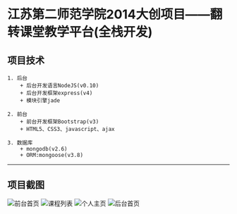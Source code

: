 # 江苏第二师范学院2014大创项目——翻转课堂教学平台(全栈开发) #

## 项目技术
    1. 后台
        + 后台开发语言NodeJS(v0.10)
        + 后台开发框架express(v4)
        + 模块引擎jade

    2. 前台
        + 前台开发框架Bootstrap(v3)
        + HTML5、CSS3、javascript、ajax

    3. 数据库
        + mongodb(v2.6)
        + ORM:mongoose(v3.8)
-----

## 项目截图
![前台首页](https://github.com/HideMode/web_jsie/screenshots/index.png)
![课程列表](https://github.com/HideMode/web_jsie/screenshots/course.png)
![个人主页](https://github.com/HideMode/web_jsie/screenshots/personal.png)
![后台首页](https://github.com/HideMode/web_jsie/screenshots/backend_index.png)
